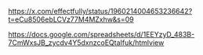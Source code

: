 https://x.com/effectfully/status/1960214004653236642?t=eCu8506ebLCVz77M4MZxhw&s=09

https://docs.google.com/spreadsheets/d/1EEYzyD_483B-7CmWxsJB_zycdv4Y5dxnzcoEQtaIfuk/htmlview